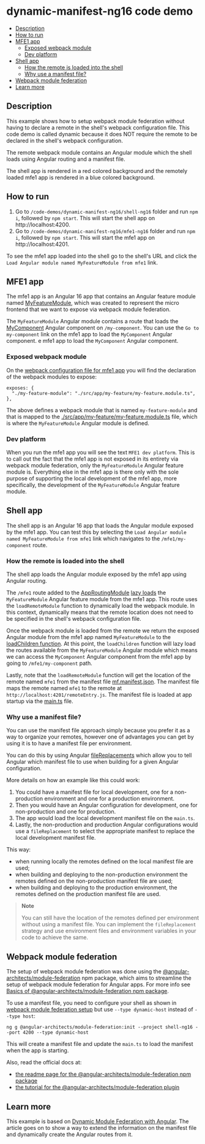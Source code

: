 # dynamic-manifest-ng16 code demo

- [Description](#description)
- [How to run](#how-to-run)
- [MFE1 app](#mfe1-app)
  - [Exposed webpack module](#exposed-webpack-module)
  - [Dev platform](#dev-platform)
- [Shell app](#shell-app)
  - [How the remote is loaded into the shell](#how-the-remote-is-loaded-into-the-shell)
  - [Why use a manifest file?](#why-use-a-manifest-file)
- [Webpack module federation](#webpack-module-federation)
- [Learn more](#learn-more)

## Description

This example shows how to setup webpack module federation without having to declare a remote in the shell's webpack configuration file. This code demo is called dynamic because it does NOT require the remote to be declared in the shell's webpack configuration. 

The remote webpack module contains an Angular module which the shell loads using Angular routing and a manifest file.

The shell app is rendered in a red colored background and the remotely loaded mfe1 app is rendered in a blue colored background.

## How to run

1) Go to `/code-demos/dynamic-manifest-ng16/shell-ng16` folder and run `npm i`, followed by `npm start`. This will start the shell app on http://localhost:4200.
2) Go to `/code-demos/dynamic-manifest-ng16/mfe1-ng16` folder and run `npm i`, followed by `npm start`. This will start the mfe1 app on http://localhost:4201.

To see the mfe1 app loaded into the shell go to the shell's URL and click the `Load Angular module named MyFeatureModule from mfe1` link.

## MFE1 app

The mfe1 app is an Angular 16 app that contains an Angular feature module named [MyFeatureModule](/code-demos/dynamic-manifest-ng16/mfe1-ng16/src/app/my-feature/my-feature.module.ts), which was created to represent the micro frontend that we want to expose via webpack module federation.

The `MyFeatureModule` Angular module contains a route that loads the [MyComponent](/code-demos/dynamic-manifest-ng16/mfe1-ng16/src/app/my-feature/my-component/my-component.component.ts) Angular component on `/my-component`. You can use the `Go to my-component` link on the mfe1 app to load the `MyComponent` Angular component.
e mfe1 app to load the `MyComponent` Angular component.

### Exposed webpack module

On the [webpack configuration file for mfe1 app](./mfe1-ng16/webpack.config.js) you will find the declaration of the webpack modules to expose:

```
exposes: {
  "./my-feature-module": "./src/app/my-feature/my-feature.module.ts",
},
```

The above defines a webpack module that is named `my-feature-module` and that is mapped to the [./src/app/my-feature/my-feature.module.ts](/code-demos/dynamic-manifest-ng16/mfe1-ng16/src/app/my-feature/my-feature.module.ts) file, which is where the `MyFeatureModule` Angular module is defined. 

### Dev platform

When you run the mfe1 app you will see the text `MFE1 dev platform`. This is to call out the fact that the mfe1 app is not exposed in its entirety via webpack module federation, only the `MyFeatureModule` Angular feature module is. Everything else in the mfe1 app is there only with the sole purpose of supporting the local development of the mfe1 app, more specifically, the development of the `MyFeatureModule` Angular feature module.

## Shell app

The shell app is an Angular 16 app that loads the Angular module exposed by the mfe1 app. You can test this by selecting the `Load Angular module named MyFeatureModule from mfe1` link which navigates to the `/mfe1/my-component` route.

### How the remote is loaded into the shell

The shell app loads the Angular module exposed by the mfe1 app using Angular routing.

The `/mfe1` route added to the [AppRoutingModule](/code-demos/dynamic-manifest-ng16/shell-ng16/src/app/app-routing.module.ts) [lazy loads](https://angular.io/guide/lazy-loading-ngmodules) the `MyFeatureModule` Angular feature module from the mfe1 app. This route uses the `loadRemoteModule` function to dynamically load the webpack module. In this context, dynamically means that the remote location does not need to be specified in the shell's webpack configuration file.

Once the webpack module is loaded from the remote we return the exposed Angular module from the mfe1 app named `MyFeatureModule` to the [loadChildren function](https://angular.io/api/router/LoadChildren). At this point, the `loadChildren` function will lazy load the routes available from the `MyFeatureModule` Angular module which means we can access the `MyComponent` Angular component from the mfe1 app by going to `/mfe1/my-component` path.

Lastly, note that the `loadRemoteModule` function will get the location of the remote named `mfe1` from the manifest file [mf.manifest.json](/code-demos/dynamic-manifest-ng16/shell-ng16/src/assets/mf.manifest.json). The manifest file maps the remote named `mfe1` to the remote at `http://localhost:4201/remoteEntry.js`. The manifest file is loaded at app startup via the [main.ts](/code-demos/dynamic-manifest-ng16/shell-ng16/src/main.ts) file. 

### Why use a manifest file?

You can use the manifest file approach simply because you prefer it as a way to organize your remotes, however one of advantages you can get by using it is to have a manifest file per environment. 

You can do this by using Angular [fileReplacements](https://angular.io/guide/build#configure-target-specific-file-replacements) which allow you to tell Angular which manifest file to use when building for a given Angular configuration.

More details on how an example like this could work:
1) You could have a manifest file for local development, one for a non-production environment and one for a production environment.
2) Then you would have an Angular configuration for development, one for non-production and one for production.
3) The app would load the local development manifest file on the `main.ts`.
4) Lastly, the non-production and production Angular configurations would use a `fileReplacement` to select the appropriate manifest to replace the local development manifest file.

This way:
- when running locally the remotes defined on the local manifest file are used;
- when building and deploying to the non-production environment the remotes defined on the non-production manifest file are used;
- when building and deploying to the production environment, the remotes defined on the production manifest file are used.

> **Note**
>
> You can still have the location of the remotes defined per environment without using a manifest file. You can implement the `fileReplacement` strategy and use environment files and environment variables in your code to achieve the same.
>

## Webpack module federation

The setup of webpack module federation was done using the [@angular-architects/module-federation](https://www.npmjs.com/package/@angular-architects/module-federation) npm package, which aims to streamline the setup of webpack module federation for Angular apps. For more info see [Basics of @angular-architects/module-federation npm package](/docs/basics-angular-architects.md).

To use a manifest file, you need to configure your shell as shown in [webpack module federation setup](/docs/basics-angular-architects.md#webpack-module-federation-setup) but use `--type dynamic-host` instead of `--type host`:

```
ng g @angular-architects/module-federation:init --project shell-ng16 --port 4200 --type dynamic-host
```

This will create a manifest file and update the `main.ts` to load the manifest when the app is starting.

Also, read the official docs at:
- [the readme page for the @angular-architects/module-federation npm package](https://www.npmjs.com/package/@angular-architects/module-federation?activeTab=readme)
- [the tutorial for the @angular-architects/module-federation plugin](https://github.com/angular-architects/module-federation-plugin/blob/main/libs/mf/tutorial/tutorial.md)

## Learn more

This example is based on [Dynamic Module Federation with Angular](https://www.angulararchitects.io/blog/dynamic-module-federation-with-angular/). The article goes on to show a way to extend the information on the manifest file and dynamically create the Angular routes from it.
